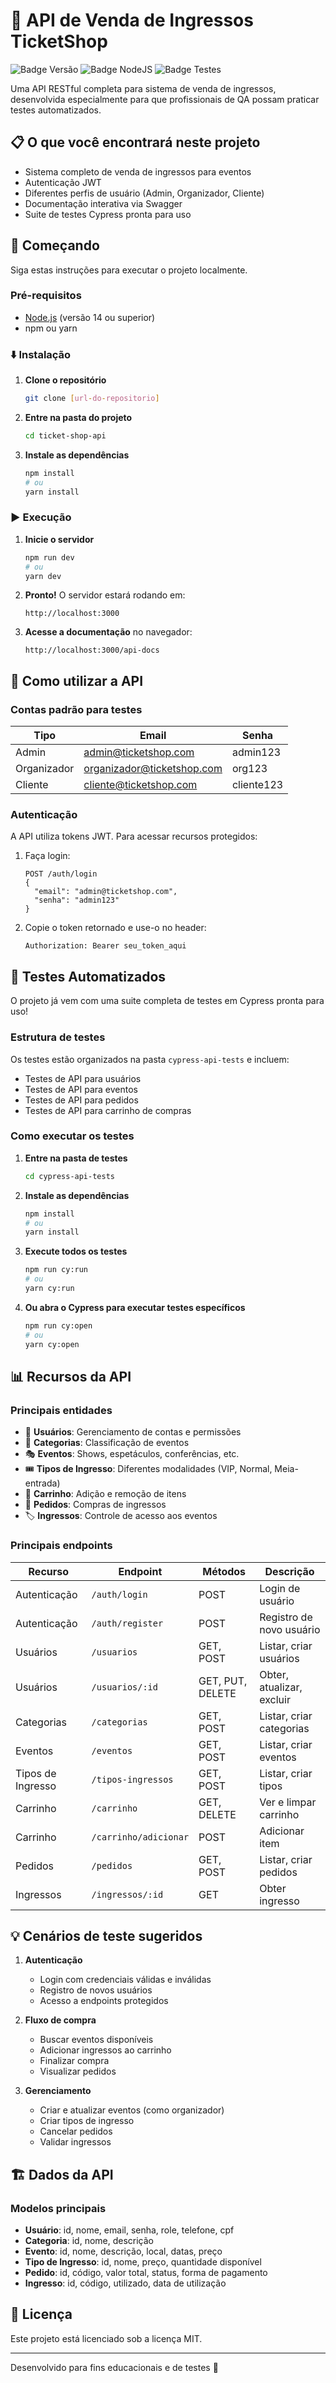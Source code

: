 # 🎫 API de Venda de Ingressos TicketShop

![Badge Versão](https://img.shields.io/badge/versão-1.0.0-blue)
![Badge NodeJS](https://img.shields.io/badge/NodeJS-14+-green)
![Badge Testes](https://img.shields.io/badge/testes-Cypress-04C38E)

Uma API RESTful completa para sistema de venda de ingressos, desenvolvida especialmente para que profissionais de QA possam praticar testes automatizados.

## 📋 O que você encontrará neste projeto

- Sistema completo de venda de ingressos para eventos
- Autenticação JWT
- Diferentes perfis de usuário (Admin, Organizador, Cliente)
- Documentação interativa via Swagger
- Suite de testes Cypress pronta para uso

## 🚀 Começando

Siga estas instruções para executar o projeto localmente.

### Pré-requisitos

- [Node.js](https://nodejs.org/) (versão 14 ou superior)
- npm ou yarn

### ⬇️ Instalação

1. **Clone o repositório**
   ```bash
   git clone [url-do-repositorio]
   ```

2. **Entre na pasta do projeto**
   ```bash
   cd ticket-shop-api
   ```

3. **Instale as dependências**
   ```bash
   npm install
   # ou
   yarn install
   ```

### ▶️ Execução

1. **Inicie o servidor**
   ```bash
   npm run dev
   # ou
   yarn dev
   ```

2. **Pronto!** O servidor estará rodando em:
   ```
   http://localhost:3000
   ```

3. **Acesse a documentação** no navegador:
   ```
   http://localhost:3000/api-docs
   ```

## 🔑 Como utilizar a API

### Contas padrão para testes

| Tipo | Email | Senha |
|------|-------|-------|
| Admin | admin@ticketshop.com | admin123 |
| Organizador | organizador@ticketshop.com | org123 |
| Cliente | cliente@ticketshop.com | cliente123 |

### Autenticação

A API utiliza tokens JWT. Para acessar recursos protegidos:

1. Faça login:
   ```
   POST /auth/login
   {
     "email": "admin@ticketshop.com",
     "senha": "admin123"
   }
   ```

2. Copie o token retornado e use-o no header:
   ```
   Authorization: Bearer seu_token_aqui
   ```

## 🧪 Testes Automatizados

O projeto já vem com uma suite completa de testes em Cypress pronta para uso!

### Estrutura de testes

Os testes estão organizados na pasta `cypress-api-tests` e incluem:
- Testes de API para usuários
- Testes de API para eventos
- Testes de API para pedidos
- Testes de API para carrinho de compras

### Como executar os testes

1. **Entre na pasta de testes**
   ```bash
   cd cypress-api-tests
   ```

2. **Instale as dependências**
   ```bash
   npm install
   # ou
   yarn install
   ```

3. **Execute todos os testes**
   ```bash
   npm run cy:run
   # ou
   yarn cy:run
   ```

4. **Ou abra o Cypress para executar testes específicos**
   ```bash
   npm run cy:open
   # ou
   yarn cy:open
   ```

## 📊 Recursos da API

### Principais entidades

- 👤 **Usuários**: Gerenciamento de contas e permissões
- 📂 **Categorias**: Classificação de eventos
- 🎭 **Eventos**: Shows, espetáculos, conferências, etc.
- 🎟️ **Tipos de Ingresso**: Diferentes modalidades (VIP, Normal, Meia-entrada)
- 🛒 **Carrinho**: Adição e remoção de itens
- 📝 **Pedidos**: Compras de ingressos
- 🏷️ **Ingressos**: Controle de acesso aos eventos

### Principais endpoints

| Recurso | Endpoint | Métodos | Descrição |
|---------|----------|---------|-----------|
| Autenticação | `/auth/login` | POST | Login de usuário |
| Autenticação | `/auth/register` | POST | Registro de novo usuário |
| Usuários | `/usuarios` | GET, POST | Listar, criar usuários |
| Usuários | `/usuarios/:id` | GET, PUT, DELETE | Obter, atualizar, excluir |
| Categorias | `/categorias` | GET, POST | Listar, criar categorias |
| Eventos | `/eventos` | GET, POST | Listar, criar eventos |
| Tipos de Ingresso | `/tipos-ingressos` | GET, POST | Listar, criar tipos |
| Carrinho | `/carrinho` | GET, DELETE | Ver e limpar carrinho |
| Carrinho | `/carrinho/adicionar` | POST | Adicionar item |
| Pedidos | `/pedidos` | GET, POST | Listar, criar pedidos |
| Ingressos | `/ingressos/:id` | GET | Obter ingresso |

## 💡 Cenários de teste sugeridos

1. **Autenticação**
   - Login com credenciais válidas e inválidas
   - Registro de novos usuários
   - Acesso a endpoints protegidos

2. **Fluxo de compra**
   - Buscar eventos disponíveis
   - Adicionar ingressos ao carrinho
   - Finalizar compra
   - Visualizar pedidos

3. **Gerenciamento**
   - Criar e atualizar eventos (como organizador)
   - Criar tipos de ingresso
   - Cancelar pedidos
   - Validar ingressos

## 🏗️ Dados da API

### Modelos principais

- **Usuário**: id, nome, email, senha, role, telefone, cpf
- **Categoria**: id, nome, descrição
- **Evento**: id, nome, descrição, local, datas, preço
- **Tipo de Ingresso**: id, nome, preço, quantidade disponível
- **Pedido**: id, código, valor total, status, forma de pagamento
- **Ingresso**: id, código, utilizado, data de utilização

## 📜 Licença

Este projeto está licenciado sob a licença MIT.

---

Desenvolvido para fins educacionais e de testes 🚀 